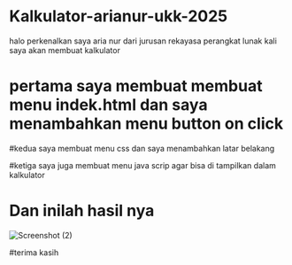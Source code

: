 # Kalkulator-arianur-ukk-2025
halo perkenalkan saya aria nur dari jurusan rekayasa perangkat lunak kali saya akan membuat  kalkulator
# pertama saya membuat membuat menu indek.html dan saya menambahkan menu button on click

#kedua saya membuat menu css dan saya menambahkan latar belakang

#ketiga saya juga membuat menu java scrip agar bisa di tampilkan dalam kalkulator

# Dan inilah hasil nya
![Screenshot (2)](https://github.com/user-attachments/assets/9a6ad5bc-2daf-4a91-95cd-5e1d8255007a)

#terima kasih

